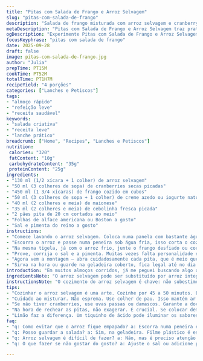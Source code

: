 ```yaml
---
title: "Pitas com Salada de Frango e Arroz Selvagem"
slug: "pitas-com-salada-de-frango"
description: "Salada de frango misturada com arroz selvagem e cranberry, cremosa e com um toque fresco de ervas, servida dentro de pitas crocantes recheadas com alface Boston. Refeição leve, prática, combina texturas macias e crocantes, ótima para almoço ou jantar rápido. Dá pra trocar o arroz selvagem por quinoa ou arroz integral se precisar, e usar iogurte natural no lugar da creme azedo. Fácil de adaptar, sem lactose e com opções para substituir ingredientes, ideal para quem gosta de um sanduíche mais elaborado e cheio de sabor."
metaDescription: "Pitas com Salada de Frango e Arroz Selvagem traz praticidade e sabor. Uma refeição leve e cheia de texturas, perfeita para almoços rápidos."
ogDescription: "Experimente Pitas com Salada de Frango e Arroz Selvagem. Receitinha que une crocância e frescor em um lanche delicioso e rápido de fazer."
focusKeyphrase: "pitas com salada de frango"
date: 2025-09-28
draft: false
image: pitas-com-salada-de-frango.jpg
author: "Julia"
prepTime: PT15M
cookTime: PT52M
totalTime: PT1H7M
recipeYield: "4 porções"
categories: ["Lanches e Petiscos"]
tags:
- "almoço rápido"
- "refeição leve"
- "receita saudável"
keywords:
- "salada criativa"
- "receita leve"
- "lanche prático"
breadcrumb: ["Home", "Recipes", "Lanches e Petiscos"]
nutrition: 
 calories: "320"
 fatContent: "10g"
 carbohydrateContent: "35g"
 proteinContent: "25g"
ingredients:
- "130 ml (1/2 xícara + 1 colher) de arroz selvagem"
- "50 ml (3 colheres de sopa) de cranberries secas picadas"
- "450 ml (1 3/4 xícaras) de frango cozido em cubos"
- "50 ml (3 colheres de sopa + 1 colher) de creme azedo ou iogurte natural grosso"
- "40 ml (2 colheres e meia) de maionese"
- "35 ml (2 colheres e meia) de cebolinha fresca picada"
- "2 pães pita de 20 cm cortados ao meio"
- "Folhas de alface americana ou Boston a gosto"
- "Sal e pimenta do reino a gosto"
instructions:
- "Comece lavando o arroz selvagem. Coloca numa panela com bastante água ligeiramente salgada; o segredo é deixar cozinhar em fogo médio-baixo. Vai observar que o arroz vai inchando até as pontas das casquinhas estourarem, formando aquele efeito meio parecido com pipoca murcho. Isso demora uns 45 a 50 minutos, mas vai testando com o dedo pra sentir se está macio, caso precise, aumenta o tempo uns minutinhos. Quando estiver quase pronto, adiciona as cranberries para hidratar e dar aquele aroma adocicado, deixa só uns 4 minutos no fogo."
- "Escorra o arroz e passe numa peneira sob água fria, isso corta o cozimento e evita que fique empapado. Deixe escorrer bem porque o arroz com cranberries meio molhado vai virar uma salada bonita, não uma papa. Transfira para uma tigela grande para mistura."
- "Na mesma tigela, já com o arroz frio, junte o frango desfiado ou cortado em cubos pequenos, o creme azedo (ou iogurte, se quiser menos caloria e mais frescor), a maionese para ligar a mistura e a cebolinha que dá aquele punch de cor e aroma. Misture delicadamente com uma colher de pau ou espátula, não esprema, a ideia é manter textura e ar no recheio."
- "Prove, corrija o sal e a pimenta. Muitas vezes falta personalidade no tempero, por isso recomendaria umas pitadas extras de pimenta do reino moída na hora e, se gostar, um tiquinho de limão para equilibrar a cremosidade com acidez. Isso muda tudo, sem exagerar para não perder a suavidade."
- "Agora vem a montagem – abra cuidadosamente cada pita, que é meio que um bolso – e recheie com folhas de alface para dar aquela crocância e frescor, depois coloque a salada de frango e arroz dentro. Evite rechear demais para o pão não rasgar ou ficar pesado demais na mordida."
- "Sirva na hora ou guarde na geladeira coberto, fica legal até no dia seguinte se envolver direito com filme plástico para não secar. Se quiser deixar mais a cara do Brasil, experimenta trocar a cebolinha por coentro ou misturar um pouco de pimenta dedo-de-moça sem semente para dar uma pitada de calor."
introduction: "Em muitos almoços corridos, já me peguei buscando algo que unisse praticidade e sabor ao mesmo tempo. Esses pitas recheados com salada de frango e arroz selvagem surgiram de uma tentativa de trazer um pouco mais de complexidade e textura para o comum sanduíche de frango. O arroz selvagem, que tem aquela crocância natural e sabor levemente amendoado, combina com a doçura das cranberries e a cremosidade do creme azedo misturado à maionese – a junção é surpreendente. A técnica crucial está no ponto exato do arroz e na textura da salada, para não virar uma mistura pastosa. Além disso, a escolha das folhas para o recheio faz toda a diferença, conferindo frescor e leveza na mordida. Um jeito diferente de um prato tradicional, testado várias vezes em casa e sempre renovando o paladar."
ingredientsNote: "O arroz selvagem pode ser substituído por arroz integral ou até mesmo quinoa, caso queira uma opção mais rápida ou menos fibrosa. As cranberries secas trazem doçura e textura, mas pode usar uvas passas claras ou até damascos picados para variar. No lugar do creme azedo, o iogurte natural grosso funciona muito bem, mantendo o frescor e dando menos gordura. A maionese, que liga a mistura, pode ser substituída por maionese vegana ou até creme de abacate para uma versão mais saudável. Cebolinha é ótima, mas coentro ou salsinha também dão personalidade; escolha de acordo com o que estiver fácil e seu gosto pessoal. O pita tem que ser de boa qualidade e meio firme, para aguentar o recheio sem desmanchar."
instructionsNote: "O cozimento do arroz selvagem é chave: não subestime o tempo, ele precisa ficar macio mas com as casquinhas estouradas para aquele crocante sutil. Sempre prove. Na hora de misturar a salada, o arroz e o frango precisam estar em temperatura ambiente para não derreter o creme e a maionese, evitando uma massa oleosa. Misture sem pressa e não exagere na adição de líquidos para manter textura. O recheio no pão pita deve ser feito com mão leve para que as folhas mantenham sua crocância e frescor. Provar o tempero duas vezes (antes e depois de montar) evita surpresas,  a pimenta pode precisar de ajuste final. Se quiser incrementar, algumas gotas de limão ou até uma pitada de alho em pó colocam mais personalidade."
tips:
- "Cozinhar o arroz selvagem é uma arte. Cozinhe por 45 a 50 minutos. Esse tempo é essencial. O arroz incha e as casquinhas estouram. Prove sempre. Textura é tudo. Não deixe empapar."
- "Cuidado ao misturar. Não esprema. Use colher de pau. Isso mantém ar no creme. E a salada? Deve ficar leve, não pastosa. Temperar é fundamental."
- "Se não tiver cranberries, use uvas passas ou damascos. Garante a doçura. E quanto ao creme azedo? Iogurte natural é uma boa. Menos calorias e frescor na mistura."
- "Na hora de rechear as pitas, não exagerar. É crucial. Se colocar demais, o pão rasga. Equilibrar é chave. Vamos manter a leveza."
- "Limão faz a diferença. Um tiquinho de ácido pode iluminar os sabores. Sem exagero. Não deixe o prato pesado. Pimenta também, um toque final."
faq:
- "q: Como evitar que o arroz fique empapado? a: Escorra numa peneira e enxágue com água fria. Isso corta o cozimento. Se molhado demais, transforma a salada em papa."
- "q: Posso guardar a salada? a: Sim, na geladeira. Filme plástico é essencial. Evita que resseque. Mas se deixar para o dia seguinte, o frescor diminui."
- "q: Arroz selvagem é difícil de fazer? a: Não, mas é preciso atenção ao tempo. Casquinhas têm que estourar. Pode mudar a textura. Acompanhe de perto."
- "q: O que fazer se não gostar do gosto? a: Ajuste o sal ou adicione pimenta. Se necessário, limão é ótimo. Sempre prove antes de servir. A temporada pode ser ajustada."

---
```

